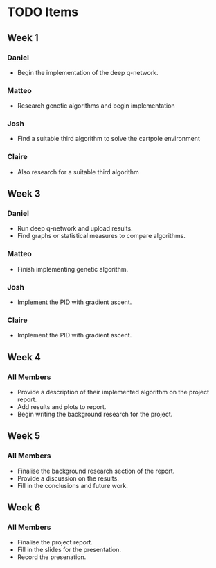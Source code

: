 # TODO Items

## Week 1

### Daniel
* Begin the implementation of the deep q-network.

### Matteo
* Research genetic algorithms and begin implementation

### Josh
* Find a suitable third algorithm to solve the cartpole environment

### Claire
* Also research for a suitable third algorithm

## Week 3

### Daniel
* Run deep q-network and upload results. 
* Find graphs or statistical measures to compare algorithms.

### Matteo
* Finish implementing genetic algorithm.

### Josh
* Implement the PID with gradient ascent. 

### Claire
* Implement the PID with gradient ascent. 

## Week 4

### All Members
* Provide a description of their implemented algorithm on the project report. 
* Add results and plots to report.
* Begin writing the background research for the project.

## Week 5

### All Members
* Finalise the background research section of the report.
* Provide a discussion on the results. 
* Fill in the conclusions and future work.

## Week 6

### All Members
* Finalise the project report. 
* Fill in the slides for the presentation.
* Record the presenation. 



